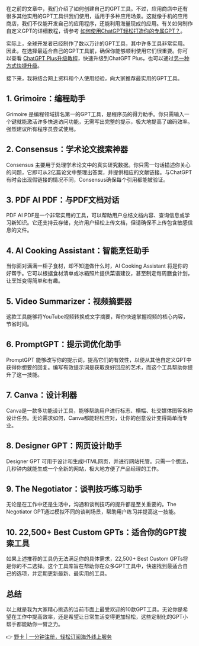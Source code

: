 在之前的文章中，我们介绍了如何创建自己的GPT工具。不过，应用商店中还有很多其他实用的GPT工具供我们使用，适用于多种应用场景。这就像手机的应用商店，我们不仅能开发自己的应用程序，还能利用海量现成的应用。有关如何制作自定义GPT的详细教程，请参考 [如何使用ChatGPT轻松打造你的专属GPT？](https://chatgptgogogo.com/gpts-manual/)。

实际上，全球开发者已经制作了数以万计的GPT工具，其中许多工具非常实用。因此，在选择最适合自己的GPT工具前，确保你能够顺利使用它们很重要。你可以查看 [ChatGPT Plus升级教程](https://chatgptgogogo.com/bewildcard-upgrade-chatgptplus/)，快速升级到ChatGPT Plus，也可以通过[另一种方式快捷升级](https://bewildcard.com/i/GOGPT)。

接下来，我将结合网上资料和个人使用经验，向大家推荐最实用的GPT工具。

## 1. Grimoire：编程助手

Grimoire 是编程领域排名第一的GPT工具，是程序员的得力助手。你只需输入一个键就能激活许多快速访问功能，无需写出完整的提示，极大地提高了编码效率。强烈建议所有程序员尝试使用。

## 2. Consensus：学术论文搜索神器

Consensus 主要用于处理学术论文中的真实研究数据。你只需一句话描述你关心的问题，它即可从2亿篇论文中整理出答案，并提供相应的文献链接。与ChatGPT有时会出现假链接的情况不同，Consensus确保每个引用都能被验证。

## 3. PDF AI PDF：与PDF文档对话

PDF AI PDF是一个非常实用的工具，可以帮助用户总结文档内容、查询信息或学习新知识。它还支持云存储，允许用户轻松上传文档，但请确保不上传包含敏感信息的文件。

## 4. AI Cooking Assistant：智能烹饪助手

当你面对满满一柜子食材，却不知道做什么时，AI Cooking Assistant 将是你的好帮手。它可以根据食材清单或冰箱照片提供菜谱建议，甚至制定每周膳食计划，让烹饪变得简单和有趣。

## 5. Video Summarizer：视频摘要器

这款工具能够将YouTube视频转换成文字摘要，帮你快速掌握视频的核心内容，节省时间。

## 6. PromptGPT：提示词优化助手

PromptGPT 能够改写你的提示词，提高它们的有效性，以便从其他自定义GPT中获得你想要的回复。编写有效提示词是获取良好回应的艺术，而这个工具帮助你提升了这一技能。

## 7. Canva：设计利器

Canva是一款多功能设计工具，能够帮助用户进行标志、横幅、社交媒体图等各种设计任务。无论需求如何，Canva都能轻松应对，让你的创意设计变得简单而专业。

## 8. Designer GPT：网页设计助手

Designer GPT 可用于设计和生成HTML网页，并进行网站托管。只需一个想法，几秒钟内就能生成一个全新的网站，极大地方便了产品经理的工作。

## 9. The Negotiator：谈判技巧练习助手

无论是在工作中还是生活中，沟通和谈判技巧的提升都是至关重要的。The Negotiator GPT通过模拟不同的谈判场景，帮助用户练习并提高这一技能。

## 10. 22,500+ Best Custom GPTs：适合你的GPT搜索工具

如果上述推荐的工具仍无法满足你的具体需求，22,500+ Best Custom GPTs将是你的不二选择。这个工具库旨在帮助你在众多GPT工具中，快速找到最适合自己的选项，并定期更新最新、最实用的工具。

## 总结

以上就是我为大家精心挑选的当前市面上最受欢迎的10款GPT工具。无论你是希望在工作中提高效率，还是希望让日常生活变得更加轻松，这些定制化的GPT小帮手都能助你一臂之力。

👉 [野卡 | 一分钟注册，轻松订阅海外线上服务](https://bit.ly/bewildcard)